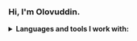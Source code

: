 ### Hi, I'm Olovuddin.

<details>
  <summary><b>Languages and tools I work with:</b></summary>
  <code><img src="https://upload.wikimedia.org/wikipedia/commons/thumb/6/61/HTML5_logo_and_wordmark.svg/2048px-HTML5_logo_and_wordmark.svg.png" width="100"   height="100"/></code>
  <code><img src="https://cdn.freebiesupply.com/logos/large/2x/css3-logo-png-transparent.png" width="110" height="110"/></code>
  <code><img src="https://upload.wikimedia.org/wikipedia/commons/thumb/9/96/Sass_Logo_Color.svg/1280px-Sass_Logo_Color.svg.png" width="100" height="100"/></code>
  <code><img src="https://upload.wikimedia.org/wikipedia/commons/thumb/b/b2/Bootstrap_logo.svg/1280px-Bootstrap_logo.svg.png" width="100" height="100"/></code>
  <code><img src="https://seeklogo.com/images/O/ottawa-js-logo-394DB38073-seeklogo.com.png" width="100" height="100"/></code>
  <code><img src="https://w7.pngwing.com/pngs/720/46/png-transparent-jquery-plain-wordmark-logo-icon-thumbnail.png" width="100" height="100"/></code>
  <code><img src="https://cdn.freebiesupply.com/logos/large/2x/react-1-logo-png-transparent.png" width="100" height="100"/></code>
  <code><img src="https://p1.hiclipart.com/preview/678/218/574/logo-logo-git-line-cheat-sheet-signage-cheating-mug-png-clipart.jpg" width="100" height="100"/></code>
  <code><img src="https://github.githubassets.com/images/modules/logos_page/GitHub-Mark.png" width="100" height="100"/></code>
  <code><img src="https://github.com/programmer0618/programmer0618/assets/112873241/e691ad3d-2272-4ca9-a042-6d753c912caf" width="100" height="100"/></code>
  <code><img src="https://github.com/programmer0618/programmer0618/assets/112873241/a8480d0c-3689-47d8-bc6d-e87832c8361a" width="100" height="100"/></code>
  <code><img src="https://github.com/programmer0618/programmer0618/assets/112873241/1b8f81e1-933f-4b37-a95d-e535a249626a" width="100" height="100"/></code>
  <code><img src="https://github.com/programmer0618/programmer0618/assets/112873241/f2225e09-75a8-4326-97ec-583b0a0a3102" width="100" height="100"/></code>
  <code><img src="https://github.com/programmer0618/programmer0618/assets/112873241/6a70764f-5cd0-4f2f-a91c-ce803c4acfc4" width="100" height="100"/></code>
  
  
  
  
  
</details>


